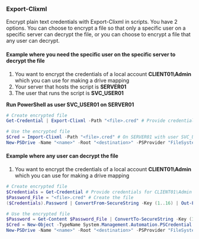 ### Export-Clixml

Encrypt plain text credentials with Export-Clixml in scripts. You have 2 options. You can choose to encrypt a file so that only a specific user on a specific server can decrypt the file, or you can choose to encrypt a file that any user can decrypt.

#### Example where you need the specific user on the specific server to decrypt the file

1. You want to encrypt the credentials of a local account **CLIENT01\Admin** which you can use for making a drive mapping
2. Your server that hosts the script is **SERVER01**
3. The user that runs the script is **SVC_USER01**

**Run PowerShell as user SVC_USER01 on SERVER01**

```powershell
# Create encrypted file
Get-Credential | Export-Clixml -Path "<file>.cred" # Provide credentials for CLIENT01\Admin

# Use the encrypted file
$Cred = Import-Clixml -Path "<file>.cred" # On SERVER01 with user SVC_USER01 you can store the credentials in a variable
New-PSDrive -Name "<name>" -Root "<destination>" -PSProvider "FileSystem" -Credential $Cred # Use the credentials to make a drive mapping
```

#### Example where any user can decrypt the file

1. You want to encrypt the credentials of a local account **CLIENT01\Admin** which you can use for making a drive mapping

```powershell
# Create encrypted file
$Credentials = Get-Credential # Provide credentials for CLIENT01\Admin
$Password_File = "<file>.cred" # Create the file
($Credentials).Password | ConvertFrom-SecureString -Key (1..16) | Out-File $Password_File

# Use the encrypted file
$Password = Get-Content $Password_File | ConvertTo-SecureString -Key (1..16)
$Cred = New-Object -TypeName System.Management.Automation.PSCredential -ArgumentList ($Credentials).UserName, $Password
New-PSDrive -Name "<name>" -Root "<destination>" -PSProvider "FileSystem" -Credential $Cred # Use the credentials to make a drive mapping
```